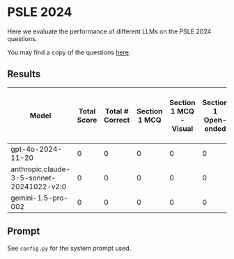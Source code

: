 # PSLE 2024

Here we evaluate the performance of different LLMs on the PSLE 2024 questions.

You may find a copy of the questions [here](https://www.mendaki.org.sg/resources/?mode=exams-paper).

## Results
| Model                                      | Total Score | Total # Correct | Section 1 MCQ | Section 1 MCQ - Visual | Section 1 Open-ended | Section 1 Open-ended - Visual | Section 2 Open-ended| Section 2 Open-ended - Visual|
|--------------------------------------------|-------------|-----------------|---------------|------------------------|----------------------|-------------------------------|---------------------|------------------------------|
| gpt-4o-2024-11-20                          | 0           | 0               | 0             | 0                      | 0                    | 0                             | 0                   | 0                            |
| anthropic.claude-3-5-sonnet-20241022-v2:0  | 0           | 0               | 0             | 0                      | 0                    | 0                             | 0                   | 0                            |
| gemini-1.5-pro-002                         | 0           | 0               | 0             | 0                      | 0                    | 0                             | 0                   | 0                            |

## Prompt

See `config.py` for the system prompt used.
